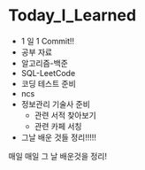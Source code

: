 # Today_I_Learned

- 1 일 1 Commit!!
- 공부 자료
- 알고리즘-백준
- SQL-LeetCode
- 코딩 테스트 준비
- ncs
- 정보관리 기술사 준비
  - 관련 서적 찾아보기
  - 관련 카페 서칭
- 그날 배운 것들 정리!!!!!


매일 매일 그 날 배운것을 정리!
